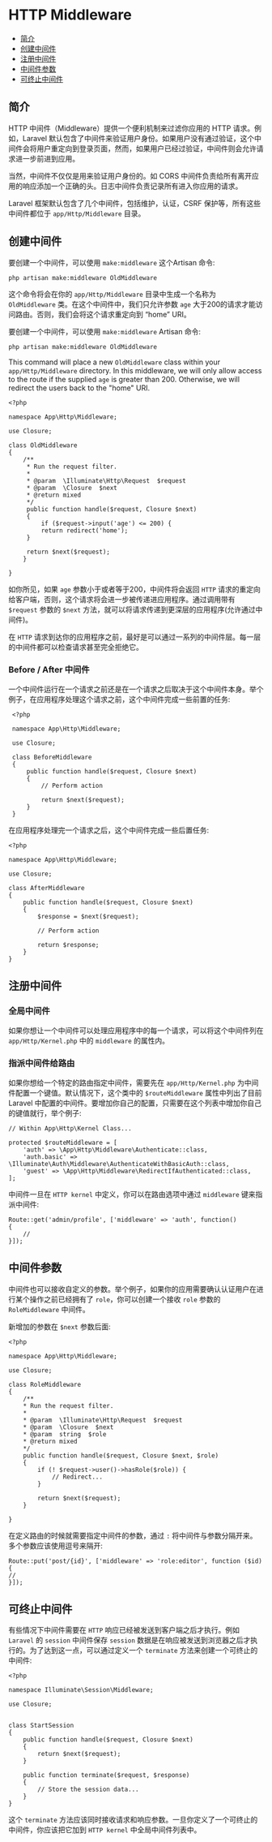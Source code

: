 # HTTP Middleware

- [简介](#introduction)
- [创建中间件](#defining-middleware)
- [注册中间件](#registering-middleware)
- [中间件参数](#middleware-parameters)
- [可终止中间件](#terminable-middleware)

<a name="introduction"></a>
## 简介

HTTP 中间件（Middleware）提供一个便利机制来过滤你应用的 HTTP 请求。例如，Laravel 默认包含了中间件来验证用户身份。如果用户没有通过验证，这个中间件会将用户重定向到登录页面，然而，如果用户已经过验证，中间件则会允许请求进一步前进到应用。

当然，中间件不仅仅是用来验证用户身份的。如 CORS 中间件负责给所有离开应用的响应添加一个正确的头。日志中间件负责记录所有进入你应用的请求。

Laravel 框架默认包含了几个中间件，包括维护，认证，CSRF 保护等，所有这些中间件都位于 `app/Http/Middleware` 目录。

<a name="defining-middleware"></a>
## 创建中间件

要创建一个中间件，可以使用 `make:middleware` 这个Artisan 命令:
 
    php artisan make:middleware OldMiddleware
    
这个命令将会在你的 `app/Http/Middleware` 目录中生成一个名称为 `OldMiddleware` 类。在这个中间件中，我们只允许参数 `age` 大于200的请求才能访问路由。否则，我们会将这个请求重定向到 “home” URI。
    
要创建一个中间件，可以使用 `make:middleware` Artisan 命令:

    php artisan make:middleware OldMiddleware

This command will place a new `OldMiddleware` class within your `app/Http/Middleware` directory. In this middleware, we will only allow access to the route if the supplied `age` is greater than 200. Otherwise, we will redirect the users back to the "home" URI.

    <?php

    namespace App\Http\Middleware;

    use Closure;

	class OldMiddleware
	{
    	/**
    	 * Run the request filter.
    	 *
     	 * @param  \Illuminate\Http\Request  $request
     	 * @param  \Closure  $next
     	 * @return mixed
     	 */
    	 public function handle($request, Closure $next)
    	 {
        	 if ($request->input('age') <= 200) {
             return redirect('home');
         }

         return $next($request);
    	}

 	}
 	
如你所见，如果 `age` 参数小于或者等于200，中间件将会返回 `HTTP` 请求的重定向给客户端，否则，这个请求将会进一步被传递进应用程序。通过调用带有 `$request` 参数的 `$next` 方法，就可以将请求传递到更深层的应用程序(允许通过中间件)。

在 `HTTP` 请求到达你的应用程序之前，最好是可以通过一系列的中间件层。每一层的中间件都可以检查请求甚至完全拒绝它。

### Before / After 中间件


一个中间件运行在一个请求之前还是在一个请求之后取决于这个中间件本身。举个例子，在应用程序处理这个请求之前，这个中间件完成一些前置的任务:

     <?php

	 namespace App\Http\Middleware;

	 use Closure;

	 class BeforeMiddleware
	 {
    	 public function handle($request, Closure $next)
    	 {
        	 // Perform action

        	 return $next($request);
    	 }
	 }
	 
在应用程序处理完一个请求之后，这个中间件完成一些后置任务:

    <?php

    namespace App\Http\Middleware;

    use Closure;

	class AfterMiddleware
	{
    	public function handle($request, Closure $next)
    	{
        	$response = $next($request);

	        // Perform action

    	    return $response;
    	}
	}

<a name="registering-middleware"></a>
## 注册中间件

### 全局中间件

如果你想让一个中间件可以处理应用程序中的每一个请求，可以将这个中间件列在 `app/Http/Kernel.php` 中的 `middleware` 的属性内。

### 指派中间件给路由

如果你想给一个特定的路由指定中间件，需要先在 `app/Http/Kernel.php` 为中间件配置一个键值。默认情况下，这个类中的 `$routeMiddleware` 属性中列出了目前 Laravel 中配置的中间件。要增加你自己的配置，只需要在这个列表中增加你自己的键值就行，举个例子:

    // Within App\Http\Kernel Class...

	protected $routeMiddleware = [
    	'auth' => \App\Http\Middleware\Authenticate::class,
    	'auth.basic' => \Illuminate\Auth\Middleware\AuthenticateWithBasicAuth::class,
    	'guest' => \App\Http\Middleware\RedirectIfAuthenticated::class,
	];
	
中间件一旦在 `HTTP kernel` 中定义，你可以在路由选项中通过 `middleware` 键来指派中间件:

	Route::get('admin/profile', ['middleware' => 'auth', function()
	{
    	//
	}]);


<a name="middleware-parameters"></a>
## 中间件参数

中间件也可以接收自定义的参数。举个例子，如果你的应用需要确认认证用户在进行某个操作之前已经拥有了 `role`，你可以创建一个接收 `role` 参数的 `RoleMiddleware` 中间件。

新增加的参数在 `$next` 参数后面:

    <?php

    namespace App\Http\Middleware;

    use Closure;

	class RoleMiddleware
	{
    	/**
     	* Run the request filter.
     	*
     	* @param  \Illuminate\Http\Request  $request
     	* @param  \Closure  $next
     	* @param  string  $role
     	* @return mixed
     	*/
    	public function handle($request, Closure $next, $role)
    	{
        	if (! $request->user()->hasRole($role)) {
            	// Redirect...
        	}

	        return $next($request);
    	}

	}
	
在定义路由的时候就需要指定中间件的参数，通过 `:` 将中间件与参数分隔开来。多个参数应该使用逗号来隔开:

	Route::put('post/{id}', ['middleware' => 'role:editor', function ($id) {
    //
	}]);


<a name="terminable-middleware"></a>
## 可终止中间件
有些情况下中间件需要在 `HTTP` 响应已经被发送到客户端之后才执行。例如 `Laravel` 的 `session` 中间件保存 `session` 数据是在响应被发送到浏览器之后才执行的。为了达到这一点，可以通过定义一个 `terminate` 方法来创建一个可终止的中间件:

	<?php

	namespace Illuminate\Session\Middleware;

    use Closure;


    class StartSession
    {
        public function handle($request, Closure $next)
        {
            return $next($request);
        }

        public function terminate($request, $response)
        {
            // Store the session data...
        }
    }


这个 `terminate` 方法应该同时接收请求和响应参数。一旦你定义了一个可终止的中间件，你应该把它加到 `HTTP kernel` 中全局中间件列表中。